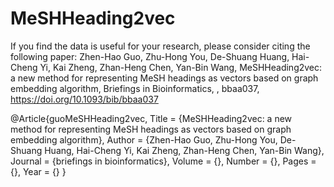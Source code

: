 # MeSHHeading2vec
If you find the data is useful for your research, please consider citing the following paper:
Zhen-Hao Guo, Zhu-Hong You, De-Shuang Huang, Hai-Cheng Yi, Kai Zheng, Zhan-Heng Chen, Yan-Bin Wang, MeSHHeading2vec: a new method for representing MeSH headings as vectors based on graph embedding algorithm, Briefings in Bioinformatics, , bbaa037, https://doi.org/10.1093/bib/bbaa037


@Article{guoMeSHHeading2vec,
  Title                    = {MeSHHeading2vec: a new method for representing MeSH headings as vectors based on graph embedding algorithm},
  Author                   = {Zhen-Hao Guo, Zhu-Hong You, De-Shuang Huang, Hai-Cheng Yi, Kai Zheng, Zhan-Heng Chen, Yan-Bin Wang},
  Journal                  = {briefings in bioinformatics},
  Volume                   = {},
  Number                   = {},
  Pages                    = {},
  Year                     = {}
}
